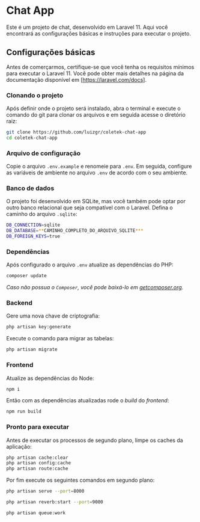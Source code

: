 # Chat App

Este é um projeto de chat, desenvolvido em Laravel 11. Aqui você encontrará as configurações básicas e instruções para executar o projeto.

## Configurações básicas

Antes de comerçarmos, certifique-se que você tenha os requisitos mínimos para executar o Laravel 11. Você pode obter mais detalhes na página da documentação disponível em [https://laravel.com/docs].

### Clonando o projeto

Após definir onde o projeto será instalado, abra o terminal e execute o comando do git para clonar os arquivos e em seguida acesse o diretório raiz:

```bash
git clone https://github.com/luizgr/coletek-chat-app
cd coletek-chat-app
```

### Arquivo de configuração

Copie o arquivo `.env.example` e renomeie para `.env`. Em seguida, configure as variáveis de ambiente no arquivo `.env` de acordo com o seu ambiente.

### Banco de dados

O projeto foi desenvolvido em SQLite, mas você também pode optar por outro banco relacional que seja compatível com o Laravel. Defina o caminho do arquivo `.sqlite`:

```bash
DB_CONNECTION=sqlite
DB_DATABASE=**CAMINHO_COMPLETO_DO_ARQUIVO_SQLITE***
DB_FOREIGN_KEYS=true
```

### Dependências

Após configurado o arquivo `.env` atualize as dependências do PHP:

```bash
composer update
```

*Caso não possua o `Composer`, você pode baixá-lo em [getcomposer.org](https://getcomposer.org/).*

### Backend

Gere uma nova chave de criptografia:

```bash
php artisan key:generate
```

Execute o comando para migrar as tabelas:

```bash
php artisan migrate
```
### Frontend

Atualize as dependências do Node:

```bash
npm i
```

Então com as dependências atualizadas rode o *build* do *frontend*:

```bash
npm run build
```

### Pronto para executar

Antes de executar os processos de segundo plano, limpe os caches da aplicação:

```bash
php artisan cache:clear
php artisan config:cache
php artisan route:cache
```

Por fim execute os seguintes comandos em segundo plano:

```bash
php artisan serve --port=8000
```
```bash
php artisan reverb:start --port=9000
```
```bash
php artisan queue:work
```